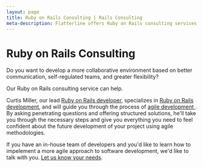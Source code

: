 ```yaml
---
layout: page
title: Ruby on Rails Consulting | Rails Consulting
meta-description: Flatterline offers Ruby on Rails consulting services to help your business establish an agile approach to business and software development.
---
```


# Ruby on Rails Consulting

Do you want to develop a more collaborative environment based on better communication, self-regulated teams, and greater flexibility? 

Our Ruby on Rails consulting service can help.

Curtis Miller, our lead <a href="/team/curtis-miller">Ruby on Rails developer</a>, specializes in <a href="/ruby-on-rails-development/">Ruby on Rails development</a>, and will guide you through the process of <a href="/agile-development/">agile development </a>. By asking penetrating questions and offering structured solutions, he'll take you through the necessary steps and give you everything you need to feel confident about the future development of your project using agile methodologies.

If you have an in-house team of developers and you'd like to learn how to impelement a more agile approach to software development, we'd like to talk with you. <a href="/contact/">Let us know your needs</a>.


